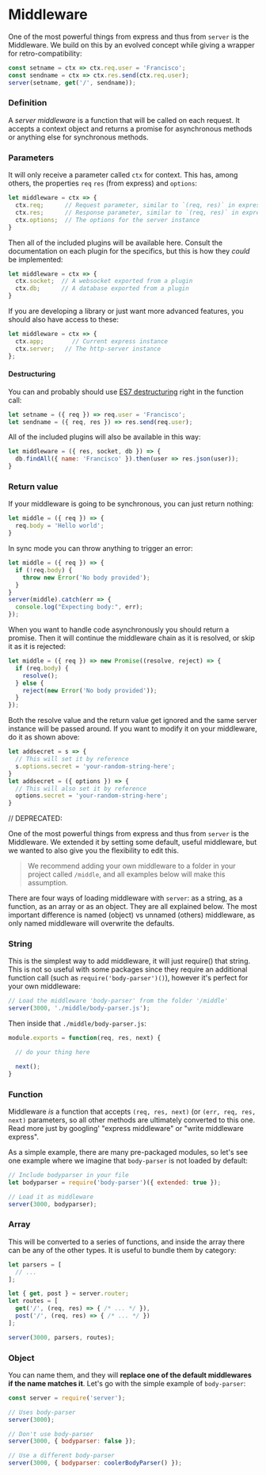 # Middleware

One of the most powerful things from express and thus from `server` is the Middleware. We build on this by an evolved concept while giving a wrapper for retro-compatibility:

```js
const setname = ctx => ctx.req.user = 'Francisco';
const sendname = ctx => ctx.res.send(ctx.req.user);
server(setname, get('/', sendname));
```

### Definition

A *server middleware* is a function that will be called on each request. It accepts a context object and returns a promise for asynchronous methods or anything else for synchronous methods.

### Parameters

It will only receive a parameter called `ctx` for context. This has, among others, the properties `req` `res` (from express) and `options`:

```js
let middleware = ctx => {
  ctx.req;      // Request parameter, similar to `(req, res)` in express
  ctx.res;      // Response parameter, similar to `(req, res)` in express
  ctx.options;  // The options for the server instance
}
```

Then all of the included plugins will be available here. Consult the documentation on each plugin for the specifics, but this is how they *could* be implemented:

```js
let middleware = ctx => {
  ctx.socket;  // A websocket exported from a plugin
  ctx.db;      // A database exported from a plugin
}
```

If you are developing a library or just want more advanced features, you should also have access to these:

```js
let middleware = ctx => {
  ctx.app;        // Current express instance
  ctx.server;   // The http-server instance
};
```



#### Destructuring

You can and probably should use [ES7 destructuring](https://developer.mozilla.org/en-US/docs/Web/JavaScript/Reference/Operators/Destructuring_assignment) right in the function call:

```js
let setname = ({ req }) => req.user = 'Francisco';
let sendname = ({ req, res }) => res.send(req.user);
```

All of the included plugins will also be available in this way:

```js
let middleware = ({ res, socket, db }) => {
  db.findAll({ name: 'Francisco' }).then(user => res.json(user));
}
```


### Return value

If your middleware is going to be synchronous, you can just return nothing:

```js
let middle = ({ req }) => {
  req.body = 'Hello world';
}
```

In sync mode you can throw anything to trigger an error:

```js
let middle = ({ req }) => {
  if (!req.body) {
    throw new Error('No body provided');
  }
}
server(middle).catch(err => {
  console.log("Expecting body:", err);
});
```

When you want to handle code asynchronously you should return a promise. Then it will continue the middleware chain as it is resolved, or skip it as it is rejected:

```js
let middle = ({ req }) => new Promise((resolve, reject) => {
  if (req.body) {
    resolve();
  } else {
    reject(new Error('No body provided'));
  }
});
```

Both the resolve value and the return value get ignored and the same server instance will be passed around. If you want to modify it on your middleware, do it as shown above:

```js
let addsecret = s => {
  // This will set it by reference
  s.options.secret = 'your-random-string-here';
}
let addsecret = ({ options }) => {
  // This will also set it by reference
  options.secret = 'your-random-string-here';
}
```











// DEPRECATED:





One of the most powerful things from express and thus from `server` is the Middleware. We extended it by setting some default, useful middleware, but we wanted to also give you the flexibility to edit this.

> We recommend adding your own middleware to a folder in your project called `/middle`, and all examples below will make this assumption.

There are four ways of loading middleware with `server`: as a string, as a function, as an array or as an object. They are all explained below. The most important difference is named (object) vs unnamed (others) middleware, as only named middleware will overwrite the defaults.

### String

This is the simplest way to add middleware, it will just require() that string. This is not so useful with some packages since they require an additional function call (such as `require('body-parser')()`), however it's perfect for your own middleware:

```js
// Load the middleware 'body-parser' from the folder '/middle'
server(3000, './middle/body-parser.js');
```

Then inside that `./middle/body-parser.js`:

```js
module.exports = function(req, res, next) {

  // do your thing here

  next();
}
```

### Function

Middleware *is* a function that accepts `(req, res, next)` (or `(err, req, res, next)` parameters, so all other methods are ultimately converted to this one. Read more just by googling' "express middleware" or "write middleware express".

As a simple example, there are many pre-packaged modules, so let's see one example where we imagine that `body-parser` is not loaded by default:

```js
// Include bodyparser in your file
let bodyparser = require('body-parser')({ extended: true });

// Load it as middleware
server(3000, bodyparser);
```

### Array

This will be converted to a series of functions, and inside the array there can be any of the other types. It is useful to bundle them by category:

```js
let parsers = [
  // ...
];

let { get, post } = server.router;
let routes = [
  get('/', (req, res) => { /* ... */ }),
  post('/', (req, res) => { /* ... */ })
];

server(3000, parsers, routes);
```

### Object

You can name them, and they will **replace one of the default middlewares if the name matches it**. Let's go with the simple example of `body-parser`:

```js
const server = require('server');

// Uses body-parser
server(3000);

// Don't use body-parser
server(3000, { bodyparser: false });

// Use a different body-parser
server(3000, { bodyparser: coolerBodyParser() });
```
